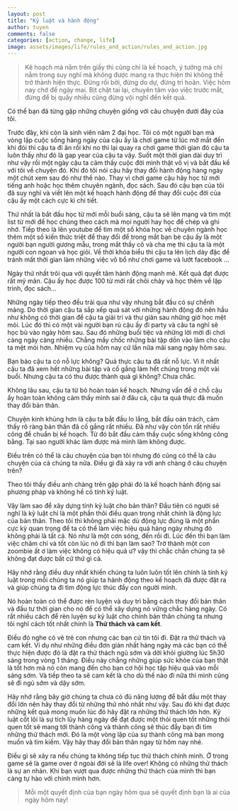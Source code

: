 ```yaml
---
layout: post
title: "Kỷ luật và hành động"
author: tuyen
comments: false
categories: [action, change, life]
image: assets/images/life/rules_and_action/rules_and_action.jpg
---
```


> Kê hoạch mà nằm trên giấy thì cũng chỉ là kế hoạch, ý tưởng mà chỉ nằm trong suy nghĩ mà không được mang ra thực hiện thì không thể trở thành hiện thực. Đừng rối bời, đừng do dự, đừng trì hoãn. Việc hôm nay chớ để ngày mai. Bịt chặt tai lại, chuyên tâm vào việc trước mắt, đừng để bị quấy nhiễu cũng đừng vội nghĩ đến kết quả.

Có thể bạn đã từng gặp những chuyện giống với câu chuyện dưới đây của tôi.

Trước đây, khi còn là sinh viên năm 2 đại học. Tôi có một người bạn mà vòng lặp cuộc sống hàng ngày của cậu ấy là chơi game từ lúc mở mắt đến khi đói thì cậu ta đi ăn rồi khi no thì lại quay ra chơi game thời gian đó cậu ta luôn thấy như đó là gap year của cậu ta vậy. Suốt một thời gian dài duy trì như vậy rồi một ngày cậu ta cảm thấy cuộc đời mình thật vô vị và bắt đầu kể với tôi về chuyện đó. Khi đó tôi nói cậu hãy thay đổi hành động hàng ngày một chút xem sau đó như thế nào. Thay vì chơi game cậu hãy học từ mới tiếng anh hoặc học thêm chuyên ngành, đọc sách. Sau đó cậu bạn của tôi đã suy nghĩ và viết lên một kế hoạch hành động để thay đổi cuộc đời của cậu ấy một cách cực kì chi tiết.

Thứ nhất là bắt đầu học từ mới mỗi buổi sáng, cậu ta sẽ lên mạng và tìm một list từ mới để học chúng theo cách mà mọi người hay học để chép và ghi nhớ. Tiếp theo là lên youtube để tìm một số khóa học về chuyên ngành học thêm một số kiến thức triệt để thay đổi để trong mắt bạn bè cậu ấy là một người bạn người gương mẫu, trong mắt thầy cô và cha mẹ thì cậu ta là một người con ngoan và học giỏi. Về thời khóa biểu thì cậu ta lên lịch dày đặc để tránh mất thời gian làm những việc vô bổ như chơi game và lướt facebook ...

Ngày thứ nhất trôi qua với quyết tâm hành động mạnh mẽ. Kết quả đạt được rất mỹ mãn. Cậu ấy học được 100 từ mới rất chôi chảy và học thêm về lập trình, đọc sách...

Những ngày tiếp theo đều trải qua như vậy nhưng bắt đầu có sự chểnh mảng. Do thời gian cậu ta sắp xếp quá sát với những hành động đó nên hầu như không có thời gian để cậu ta giải trí và thư giãn sau những giờ học mệt mỏi. Lúc đó thì có một vài người bạn rủ cậu ấy đi party và câu ta nghĩ sẽ học bù vào ngày hôm sau. Sau đó những buổi tiệc và những lời mời đi chơi càng ngày càng nhiều. Chẳng mấy chốc những bài tập dồn vào làm cho cậu ta mệt mỏi hơn. Nhiệm vụ của hôm nay cứ lần nữa mãi sang ngày hôm sau.

Bạn bảo cậu ta có nỗ lực không? Quả thực cậu ta đã rất nỗ lực. Vì ít nhất cậu ta đã xem hết những bài tập và cố gắng làm hết chúng trong một vài buổi. Nhưng cậu ta có thu được thành quả gì không? Chưa chắc.

Không lâu sau, cậu ta từ bỏ hoàn toàn kế hoạch. Nhưng vấn đề ở chỗ cậu ấy hoàn toàn không cảm thấy mình sai ở đâu cả, cậu ta quả thực đã muốn thay đổi bản thân.

Chuyện kinh khủng hơn là cậu ta bắt đầu lo lắng, bắt đầu oán trách, cảm thấy rõ ràng bản thân đã cố gắng rất nhiều. Đã như vậy còn tốn rất nhiều công để chuẩn bị kế hoạch. Từ đó bắt đầu cảm thấy cuộc sống không công bằng. Tại sao người khác làm được mà mình làm không được.

Điều trên có thể là câu chuyện của bạn tôi nhưng đó cũng có thể là câu chuyện của cả chúng ta nữa. Điều gì đã xảy ra với anh chàng ở câu chuyện trên?

Theo tôi thấy điều anh chàng trên gặp phải đó là kế hoạch hành động sai phương pháp và không hề có tính kỷ luật.

Vậy làm sao để xây dựng tính kỷ luật cho bản thân? Đầu tiên có người sẽ nghĩ là kỷ luật chỉ là một phần thôi điều quan trọng nhất chính là động lực của bản thân. Theo tôi thì không phải mặc dù động lực đúng là một phần cực kỳ quan trọng để ta có thể làm việc hiệu quả hàng ngày nhưng đó không phải là tất cả. Nó như là một cơn sóng, đến rồi đi. Lúc đến thì bạn làm việc chăm chỉ và tốt còn lúc nó đi thì bạn làm sao? Trở thành một con zoombie ất ơ làm việc không có hiệu quả ư? vậy thì chắc chắn chúng ta sẽ không đạt được bất cứ thứ gì cả.

Hãy nhớ rằng điều duy nhất khiến chúng ta luôn luôn tốt lên chính là tính kỷ luật trong mỗi chúng ta nó giúp ta hành động theo kế hoạch đã được đặt ra và giúp chúng ta đi tìm động lực thúc đẩy con người mình.

Nó hoàn toàn có thể được rèn luyện và duy trì bằng cách thay đổi bản thân và đầu tư thời gian cho nó để có thể xây dựng nó vững chắc hàng ngày. Có rất nhiều cách để rèn luyện sự kỷ luật cho chính bản thân chúng ta nhưng tôi nghĩ cách tốt nhất chính là **Thử thách và cam kết**.

Điều đó nghe có vẻ trẻ con nhưng các bạn cứ tin tôi đi. Đặt ra thử thách và cam kết. Ví dụ như những điều đơn giản nhất hàng ngày mà các bạn có thể thực hiện được đó là đặt ra thử thách ngủ sớm và dời khỏi giường lúc 5h30 sáng trong vòng 1 tháng. Điều này chẳng những giúp sức khỏe của bạn thật là tốt hơn mà nó còn mang đến cho bạn cơ hội học tập hiệu quả vào mỗi sáng sớm. Và tiếp theo ta sẽ cam kết là cho dù thế nào đi nữa thì mình cũng sẽ đi ngủ sớm và dậy sớm.

Hãy nhớ rằng bây giờ chúng ta chưa có đủ năng lượng để bắt đầu một thay đổi lớn nên hãy thay đổi từ những thứ nhỏ nhất như vậy. Sau đó khi đạt được những kết quả mong muốn lúc đó hãy đặt ra những thử thách lớn hơn. Kỷ luật cốt lõi là sự tích lũy hàng ngày để đạt được một thói quen tốt những thói quen tốt sẽ mang tới thành công và thành công sẽ thúc đẩy bạn đi tìm những thử thách mới. Đó là một vòng lặp của sự thành công mà bạn mong muốn và tìm kiếm. Vậy hãy thay đổi bản thân ngay từ hôm nay nhé.

Điều gì sẽ xảy ra nếu chúng ta không tiếp tục thử thách chính mình. Ở trong game sẽ là game over ở ngoài đời sẽ là life over! Không có những thử thách là sự an nhàn. Khi bạn vượt qua được những thử thách của mình thì bạn càng tự hào với chính mình hơn.

> Mỗi một quyết định của bạn ngày hôm qua sẽ quyết định bạn là ai của ngày hôm nay!
